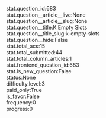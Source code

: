stat.question_id:683  
stat.question__article__live:None  
stat.question__article__slug:None  
stat.question__title:K Empty Slots  
stat.question__title_slug:k-empty-slots  
stat.question__hide:False  
stat.total_acs:15  
stat.total_submitted:44  
stat.total_column_articles:1  
stat.frontend_question_id:683  
stat.is_new_question:False  
status:None  
difficulty.level:3  
paid_only:True  
is_favor:False  
frequency:0  
progress:0  
